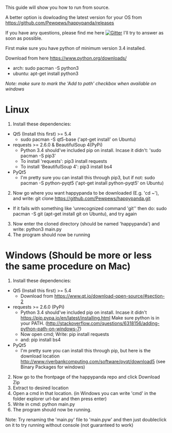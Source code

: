 This guide will show you how to run from source.

A better option is dowloading the latest version
for your OS from
https://github.com/Pewpews/happypanda/releases

If you have any questions, please find me here
[![Gitter](https://badges.gitter.im/Join%20Chat.svg)](https://gitter.im/Pewpews/happypanda?utm_source=badge&utm_medium=badge&utm_campaign=pr-badge&utm_content=badge)  I'll try to answer as soon as possible.

First make sure you have python of minimum version 3.4 installed.

Download from here https://www.python.org/downloads/
- arch: sudo pacman -S python3
- ubuntu: apt-get install python3

*Note: make sure to mark the 'Add to path' checkbox when available on windows*

# Linux
1. Install these dependencies:
  - Qt5 (Install this first) >= 5.4
    + sudo pacman -S qt5-base ('apt-get install' on Ubuntu)
  - requests >= 2.6.0 & BeautifulSoup 4(PyPi)
    + Python 3.4 should've included pip on install. Incase it didn't: 'sudo pacman -S pip3'
    + To install 'requests': pip3 install requests
    + To install 'BeautifulSoup 4': pip3 install bs4
  - PyQt5
    + I'm pretty sure you can install this through pip3, but if not: sudo pacman -S python-pyqt5 ('apt-get install python-pyqt5' on Ubuntu)
    
2. Now go where you want happypanda to be downloaded (E.g. 'cd ~'), and write: git clone https://github.com/Pewpews/happypanda.git
  - If it fails with something like 'unrecognized command 'git'' then do: sudo pacman -S git (apt-get install git on Ubuntu), and try again
3. Now enter the cloned directory (should be named 'happypanda') and write: python3 main.py
4. The program should now be running

# Windows (Should be more or less the same procedure on Mac)
1. Install these dependencies:
  - Qt5 (Install this first) >= 5.4
    + Download from https://www.qt.io/download-open-source/#section-2
  - requests >= 2.6.0 (PyPi)
    + Python 3.4 should've included pip on install. Incase it didn't https://pip.pypa.io/en/latest/installing.html
    Make sure python is in your PATH. (http://stackoverflow.com/questions/6318156/adding-python-path-on-windows-7)
    + Now open cmd; Write: pip install requests
    + and: pip install bs4
  - PyQt5
    + I'm pretty sure you can install this through pip, but here is the download location
    http://www.riverbankcomputing.com/software/pyqt/download5 (see Binary Packages for windows)
    
2. Now go to the frontpage of the happypanda repo and click Download Zip
3. Extract to desired location
4. Open a cmd in that location. (in Windows you can write 'cmd' in the folder explorer url-bar and then press enter)
5. Write in cmd: python main.py
6. The program should now be running.

Note: Try renaming the 'main.py' file to 'main.pyw' and then just doubleclick on it to try running without console (not guaranteed to work)
